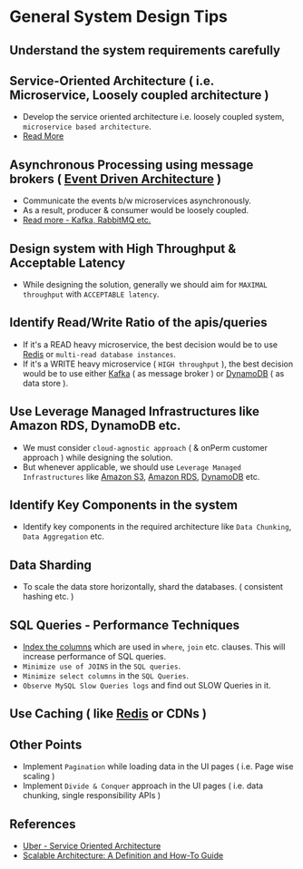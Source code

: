 
# General System Design Tips

## Understand the system requirements carefully

## Service-Oriented Architecture ( i.e. Microservice, Loosely coupled architecture )
- Develop the service oriented architecture i.e. loosely coupled system, `microservice based architecture`.
- [Read More](MicroServicesArchitecture)

## Asynchronous Processing using message brokers ( [Event Driven Architecture](SystemGlossaries.md) )
- Communicate the events b/w microservices asynchronously.
- As a result, producer & consumer would be loosely coupled.
- [Read more - Kafka, RabbitMQ etc.](/MessageBrokers)

## Design system with High Throughput & Acceptable Latency
- While designing the solution, generally we should aim for `MAXIMAL throughput` with `ACCEPTABLE latency`.

## Identify Read/Write Ratio of the apis/queries
- If it's a READ heavy microservice, the best decision would be to use [Redis](Redis) or `multi-read database instances`.
- If it's a WRITE heavy microservice ( `HIGH throughput` ), the best decision would be to use either [Kafka](MessageBrokers/Kafka.md) ( as message broker ) or [DynamoDB](../2_AWSComponents/6_DatabaseServices/AmazonDynamoDB.md) ( as data store ).

## Use Leverage Managed Infrastructures like Amazon RDS, DynamoDB etc.
- We must consider `cloud-agnostic approach` ( & onPerm customer approach ) while designing the solution.
- But whenever applicable, we should use `Leverage Managed Infrastructures` like [Amazon S3](../2_AWSComponents/7_StorageServices/AmazonS3.md), [Amazon RDS](../2_AWSComponents/6_DatabaseServices/AmazonRDS.md), [DynamoDB](../2_AWSComponents/6_DatabaseServices/AmazonDynamoDB.md) etc.

## Identify Key Components in the system
- Identify key components in the required architecture like `Data Chunking`, `Data Aggregation` etc.

## Data Sharding
- To scale the data store horizontally, shard the databases. ( consistent hashing etc. )

## SQL Queries - Performance Techniques
- [Index the columns](https://www.geeksforgeeks.org/indexing-in-databases-set-1/) which are used in `where`, `join` etc. clauses. This will increase performance of SQL queries.
- `Minimize use of JOINS` in the `SQL queries`.
- `Minimize select columns` in the `SQL Queries`.
- `Observe MySQL Slow Queries logs` and find out SLOW Queries in it.

## Use Caching ( like [Redis](Redis) or CDNs )

## Other Points
- Implement `Pagination` while loading data in the UI pages ( i.e. Page wise scaling )
- Implement `Divide & Conquer` approach in the UI pages ( i.e. data chunking, single responsibility APIs )

## References
- [Uber - Service Oriented Architecture](https://eng.uber.com/service-oriented-architecture/)
- [Scalable Architecture: A Definition and How-To Guide](https://www.sentinelone.com/blog/scalable-architecture/)

